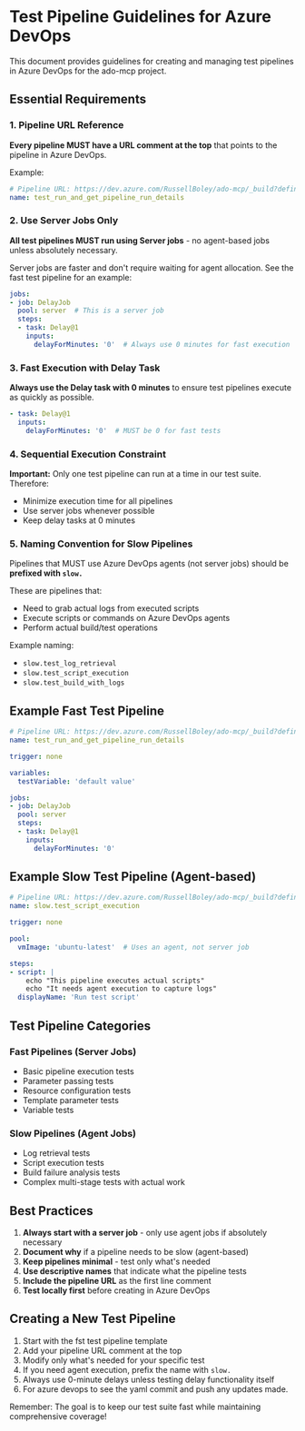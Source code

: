 # Test Pipeline Guidelines for Azure DevOps

This document provides guidelines for creating and managing test pipelines in Azure DevOps for the ado-mcp project.

## Essential Requirements

### 1. Pipeline URL Reference
**Every pipeline MUST have a URL comment at the top** that points to the pipeline in Azure DevOps.

Example:
```yaml
# Pipeline URL: https://dev.azure.com/RussellBoley/ado-mcp/_build?definitionId=59
name: test_run_and_get_pipeline_run_details
```

### 2. Use Server Jobs Only
**All test pipelines MUST run using Server jobs** - no agent-based jobs unless absolutely necessary.

Server jobs are faster and don't require waiting for agent allocation. See the fast test pipeline for an example:

```yaml
jobs:
- job: DelayJob
  pool: server  # This is a server job
  steps:
  - task: Delay@1
    inputs:
      delayForMinutes: '0'  # Always use 0 minutes for fast execution
```

### 3. Fast Execution with Delay Task
**Always use the Delay task with 0 minutes** to ensure test pipelines execute as quickly as possible.

```yaml
- task: Delay@1
  inputs:
    delayForMinutes: '0'  # MUST be 0 for fast tests
```

### 4. Sequential Execution Constraint
**Important:** Only one test pipeline can run at a time in our test suite. Therefore:
- Minimize execution time for all pipelines
- Use server jobs whenever possible
- Keep delay tasks at 0 minutes

### 5. Naming Convention for Slow Pipelines
Pipelines that MUST use Azure DevOps agents (not server jobs) should be **prefixed with `slow.`**

These are pipelines that:
- Need to grab actual logs from executed scripts
- Execute scripts or commands on Azure DevOps agents
- Perform actual build/test operations

Example naming:
- `slow.test_log_retrieval`
- `slow.test_script_execution`
- `slow.test_build_with_logs`

## Example Fast Test Pipeline

```yaml
# Pipeline URL: https://dev.azure.com/RussellBoley/ado-mcp/_build?definitionId=59
name: test_run_and_get_pipeline_run_details

trigger: none

variables:
  testVariable: 'default value'

jobs:
- job: DelayJob
  pool: server
  steps:
  - task: Delay@1
    inputs:
      delayForMinutes: '0'
```

## Example Slow Test Pipeline (Agent-based)

```yaml
# Pipeline URL: https://dev.azure.com/RussellBoley/ado-mcp/_build?definitionId=123
name: slow.test_script_execution

trigger: none

pool:
  vmImage: 'ubuntu-latest'  # Uses an agent, not server job

steps:
- script: |
    echo "This pipeline executes actual scripts"
    echo "It needs agent execution to capture logs"
  displayName: 'Run test script'
```

## Test Pipeline Categories

### Fast Pipelines (Server Jobs)
- Basic pipeline execution tests
- Parameter passing tests
- Resource configuration tests
- Template parameter tests
- Variable tests

### Slow Pipelines (Agent Jobs)
- Log retrieval tests
- Script execution tests
- Build failure analysis tests
- Complex multi-stage tests with actual work

## Best Practices

1. **Always start with a server job** - only use agent jobs if absolutely necessary
2. **Document why** if a pipeline needs to be slow (agent-based)
3. **Keep pipelines minimal** - test only what's needed
4. **Use descriptive names** that indicate what the pipeline tests
5. **Include the pipeline URL** as the first line comment
6. **Test locally first** before creating in Azure DevOps

## Creating a New Test Pipeline

1. Start with the fst test pipeline template
2. Add your pipeline URL comment at the top
3. Modify only what's needed for your specific test
4. If you need agent execution, prefix the name with `slow.`
5. Always use 0-minute delays unless testing delay functionality itself
6. For azure devops to see the yaml commit and push any updates made.

Remember: The goal is to keep our test suite fast while maintaining comprehensive coverage!